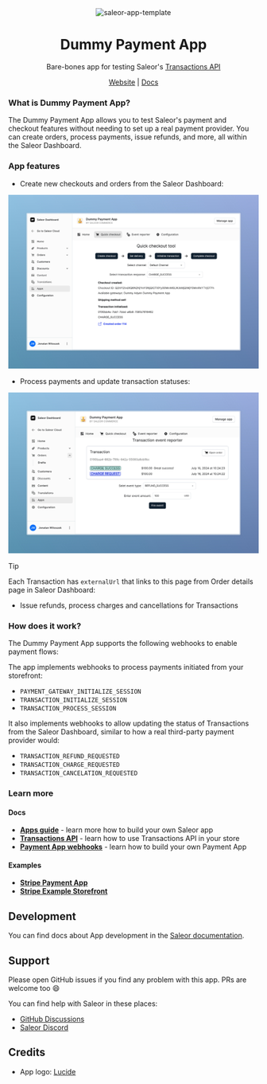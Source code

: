 <div align="center">
<img width="150" alt="saleor-app-template" src="https://github.com/saleor/dummy-payment-app/blob/main/public/logo.png?raw=true">
</div>

<div align="center">
  <h1>Dummy Payment App</h1>
</div>

<div align="center">
  <p>Bare-bones app for testing Saleor's <a href="https://docs.saleor.io/docs/developer/payments#payment-app">Transactions API</a></p>
</div>

<div align="center">
  <a href="https://saleor.io/">Website</a>
  <span> | </span>
  <a href="https://docs.saleor.io/docs/3.x/">Docs</a>
</div>

### What is Dummy Payment App?

The Dummy Payment App allows you to test Saleor's payment and checkout features without needing to set up a real payment provider. You can create orders, process payments, issue refunds, and more, all within the Saleor Dashboard.

### App features

- Create new checkouts and orders from the Saleor Dashboard:

![Dummy Payment App has UI in Saleor dashboard for creating new orders from checkouts with Transactions](docs/1_checkout.jpeg)

- Process payments and update transaction statuses:

![Dummy Payment App has UI in Saleor dashboard for updating Transactions](docs/2_event_reporter.jpeg)

> [!TIP]
> Each Transaction has `externalUrl` that links to this page from Order details page in Saleor Dashboard:

- Issue refunds, process charges and cancellations for Transactions

### How does it work?

The Dummy Payment App supports the following webhooks to enable payment flows:

The app implements webhooks to process payments initiated from your storefront:

- `PAYMENT_GATEWAY_INITIALIZE_SESSION`
- `TRANSACTION_INITIALIZE_SESSION`
- `TRANSACTION_PROCESS_SESSION`

It also implements webhooks to allow updating the status of Transactions from the Saleor Dashboard, similar to how a real third-party payment provider would:

- `TRANSACTION_REFUND_REQUESTED`
- `TRANSACTION_CHARGE_REQUESTED`
- `TRANSACTION_CANCELATION_REQUESTED`

### Learn more

#### Docs

- [**Apps guide**](https://docs.saleor.io/docs/developer/extending/apps/overview) - learn more how to build your own Saleor app
- [**Transactions API**](https://docs.saleor.io/docs/developer/payments) - learn how to use Transactions API in your store
- [**Payment App webhooks**](https://docs.saleor.io/docs/developer/extending/webhooks/synchronous-events/transaction) - learn how to build your own Payment App

#### Examples

- [**Stripe Payment App**](https://github.com/saleor/saleor-app-payment-stripe)
- [**Stripe Example Storefront**](https://github.com/saleor/example-nextjs-stripe)

## Development

You can find docs about App development in the [Saleor documentation](https://docs.saleor.io/developer/extending/apps/developing-apps/app-examples).

## Support

Please open GitHub issues if you find any problem with this app. PRs are welcome too 😄

You can find help with Saleor in these places:

- [GitHub Discussions](https://github.com/saleor/saleor/discussions)
- [Saleor Discord](https://discord.gg/H52JTZAtSH)

## Credits

- App logo: [Lucide](https://lucide.dev/license)
